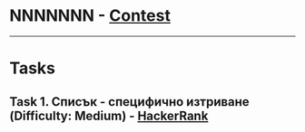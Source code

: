 # NNNNNNN - [Contest](<https://www.hackerrank.com/contests/sda-test2/challenges>)

---

# Tasks

## Task 1. Списък - специфично изтриване (Difficulty: Medium) - [HackerRank](<https://www.hackerrank.com/contests/sda-test2/challenges/--82>)

